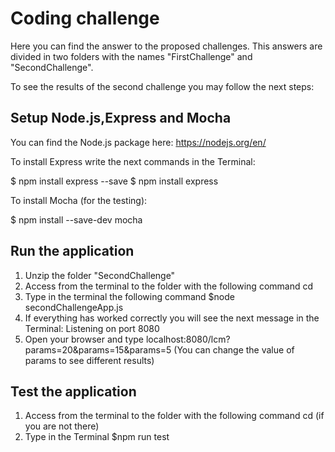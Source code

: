 # Coding challenge
Here you can find the answer to the proposed challenges. This answers are divided in two folders with the names "FirstChallenge" and "SecondChallenge". 


To see the results of the second challenge you may follow the next steps:

## Setup Node.js,Express and Mocha

You can find the Node.js package here: https://nodejs.org/en/

To install Express write the next commands in the Terminal:

$ npm install express --save
$ npm install express

To install Mocha (for the testing):

$ npm install --save-dev mocha

## Run the application
1. Unzip the folder "SecondChallenge" 
2. Access from the terminal to the folder with the following command cd <path>
3. Type in the terminal the following command  $node secondChallengeApp.js 
4. If everything has worked correctly you will see the next message in the Terminal: Listening on port 8080
5. Open your browser and type localhost:8080/lcm?params=20&params=15&params=5 (You can change the value of params to see different results)

## Test the application
1. Access from the terminal to the folder with the following command cd <path> (if you are not there)
2. Type in the Terminal $npm run test

